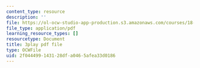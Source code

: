 ```yaml
---
content_type: resource
description: ''
file: https://ol-ocw-studio-app-production.s3.amazonaws.com/courses/18-01sc-single-variable-calculus-fall-2010/2f044499143128dfa0465afea33d0186_VOlbVNxyNfM.pdf
file_type: application/pdf
learning_resource_types: []
resourcetype: Document
title: 3play pdf file
type: OCWFile
uid: 2f044499-1431-28df-a046-5afea33d0186
---
```

